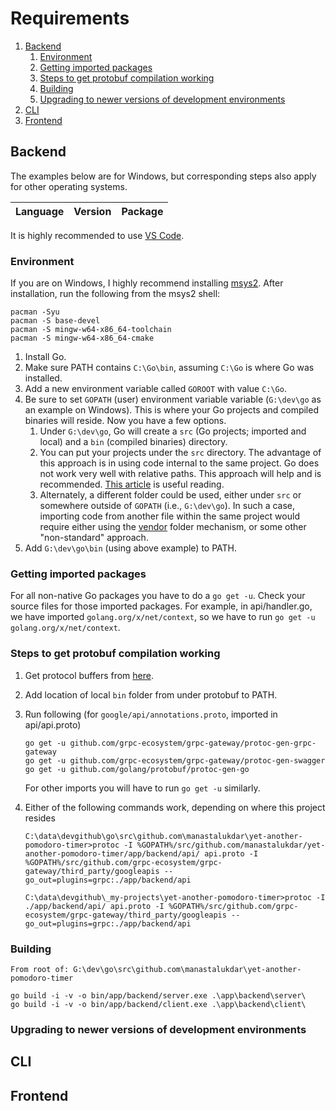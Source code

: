 # Requirements

1. [Backend](#backend)
   1. [Environment](#environment)
   2. [Getting imported packages](#getting-imported-packages)
   3. [Steps to get protobuf compilation working](#steps-to-get-protobuf-compilation-working)
   4. [Building](#building)
   5. [Upgrading to newer versions of development environments](#upgrading-to-newer-versions-of-development-environments)
2. [CLI](#cli)
3. [Frontend](#frontend)

## Backend

The examples below are for Windows, but corresponding steps also apply for other operating systems.

| Language | Version | Package |
| -------- | ------- | ------- |

It is highly recommended to use [VS Code](https://code.visualstudio.com/).

### Environment

If you are on Windows, I highly recommend installing [msys2](http://www.msys2.org/). After installation, run the following from the msys2 shell:

```plaintext
pacman -Syu
pacman -S base-devel
pacman -S mingw-w64-x86_64-toolchain
pacman -S mingw-w64-x86_64-cmake
```

1. Install Go.
2. Make sure PATH contains `C:\Go\bin`, assuming `C:\Go` is where Go was installed.
3. Add a new environment variable called `GOROOT` with value `C:\Go`.
4. Be sure to set `GOPATH` (user) environment variable variable (`G:\dev\go` as an example on Windows). This is where your Go projects and compiled binaries will reside. Now you have a few options.
   1. Under `G:\dev\go`, Go will create a `src` (Go projects; imported and local) and a `bin` (compiled binaries) directory.
   2. You can put your projects under the `src` directory. The advantage of this approach is in using code internal to the same project. Go does not work very well with relative paths. This approach will help and is recommended. [This article](https://golang.org/doc/code.html#Organization) is useful reading.
   3. Alternately, a different folder could be used, either under `src` or somewhere outside of `GOPATH` (i.e., `G:\dev\go`). In such a case, importing code from another file within the same project would require either using the [vendor](https://stackoverflow.com/a/45813698/420827) folder mechanism, or some other "non-standard" approach.
5. Add `G:\dev\go\bin` (using above example) to PATH.

### Getting imported packages

For all non-native Go packages you have to do a `go get -u`. Check your source files for those imported packages. For example, in api/handler.go, we have imported `golang.org/x/net/context`, so we have to run `go get -u golang.org/x/net/context`.

### Steps to get protobuf compilation working

1. Get protocol buffers from [here](https://github.com/google/protobuf/releases).
2. Add location of local `bin` folder from under protobuf to PATH.
3. Run following (for `google/api/annotations.proto`, imported in api/api.proto)

    ```plaintext
    go get -u github.com/grpc-ecosystem/grpc-gateway/protoc-gen-grpc-gateway
    go get -u github.com/grpc-ecosystem/grpc-gateway/protoc-gen-swagger
    go get -u github.com/golang/protobuf/protoc-gen-go
    ```

    For other imports you will have to run `go get -u` similarly.

4. Either of the following commands work, depending on where this project resides

    ```plaintext
    C:\data\devgithub\go\src\github.com\manastalukdar\yet-another-pomodoro-timer>protoc -I %GOPATH%/src/github.com/manastalukdar/yet-another-pomodoro-timer/app/backend/api/ api.proto -I %GOPATH%/src/github.com/grpc-ecosystem/grpc-gateway/third_party/googleapis --go_out=plugins=grpc:./app/backend/api
    ```

    ```plaintext
    C:\data\devgithub\_my-projects\yet-another-pomodoro-timer>protoc -I ./app/backend/api/ api.proto -I %GOPATH%/src/github.com/grpc-ecosystem/grpc-gateway/third_party/googleapis --go_out=plugins=grpc:./app/backend/api
    ```

### Building

```plaintext
From root of: G:\dev\go\src\github.com\manastalukdar\yet-another-pomodoro-timer

go build -i -v -o bin/app/backend/server.exe .\app\backend\server\
go build -i -v -o bin/app/backend/client.exe .\app\backend\client\
```

### Upgrading to newer versions of development environments

## CLI

## Frontend
